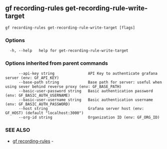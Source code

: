 ## gf recording-rules get-recording-rule-write-target



```
gf recording-rules get-recording-rule-write-target [flags]
```

### Options

```
  -h, --help   help for get-recording-rule-write-target
```

### Options inherited from parent commands

```
      --api-key string               API Key to authenticate grafana server (env: GF_API_KEY)
      --base-path string             Base path for server: useful when using sever behind reverse proxy (env: GF_BASE_PATH)
      --basic-user-password string   Basic authentication password (env: GF_BASIC_AUTH_USERNAME)
      --basic-user-username string   Basic authentication username (env: GF_BASIC_AUTH_PASSWORD)
      --host string                  Grafana server host (env: GF_HOST) (default "localhost:3000")
      --org-id string                Organization ID (env: GF_ORG_ID)
```

### SEE ALSO

* [gf recording-rules](gf_recording-rules.md)	 - 

